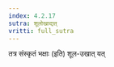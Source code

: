 ```yaml
---
index: 4.2.17
sutra: शूलोखाद्यत्‌
vritti: full_sutra
---
```


तत्र संस्कृतं भक्षाः (इति) शूल-उखात् यत्